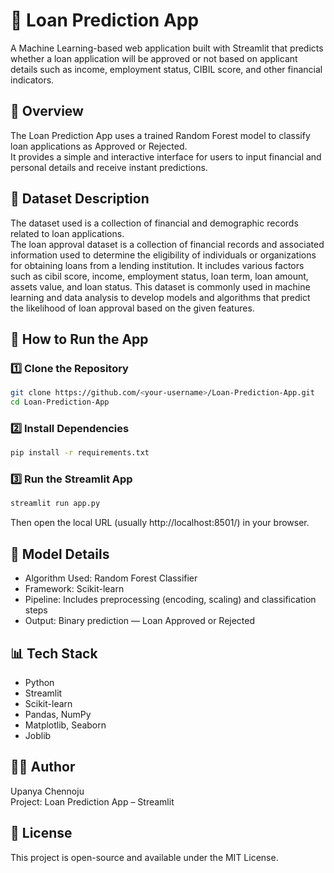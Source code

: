 # 🏦 Loan Prediction App

A Machine Learning-based web application built with Streamlit that predicts whether a loan application will be approved or not based on applicant details such as income, employment status, CIBIL score, and other financial indicators.

## 📘 Overview

The Loan Prediction App uses a trained Random Forest model to classify loan applications as Approved or Rejected.  
It provides a simple and interactive interface for users to input financial and personal details and receive instant predictions.

## 🧩 Dataset Description

The dataset used is a collection of financial and demographic records related to loan applications.  
The loan approval dataset is a collection of financial records and associated information used to 
determine the eligibility of individuals or organizations for obtaining loans from a lending institution. 
It includes various factors such as cibil score, income, employment status, loan term, loan amount, assets value, and loan status. 
This dataset is commonly used in machine learning and data analysis to develop models and algorithms that predict 
the likelihood of loan approval based on the given features.

## 🚀 How to Run the App

### 1️⃣ Clone the Repository
```bash
git clone https://github.com/<your-username>/Loan-Prediction-App.git
cd Loan-Prediction-App
```

### 2️⃣ Install Dependencies
```bash
pip install -r requirements.txt
```

### 3️⃣ Run the Streamlit App
```bash
streamlit run app.py
```

Then open the local URL (usually http://localhost:8501/) in your browser.

## 🧠 Model Details

- Algorithm Used: Random Forest Classifier  
- Framework: Scikit-learn  
- Pipeline: Includes preprocessing (encoding, scaling) and classification steps  
- Output: Binary prediction — Loan Approved or Rejected  

## 📊 Tech Stack

- Python
- Streamlit
- Scikit-learn
- Pandas, NumPy
- Matplotlib, Seaborn
- Joblib

## 🧑‍💻 Author

Upanya Chennoju  
Project: Loan Prediction App – Streamlit  

## 📜 License

This project is open-source and available under the MIT License.
